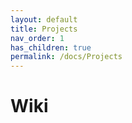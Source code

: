 ```yaml
---
layout: default
title: Projects
nav_order: 1
has_children: true
permalink: /docs/Projects
---
```


# Wiki
